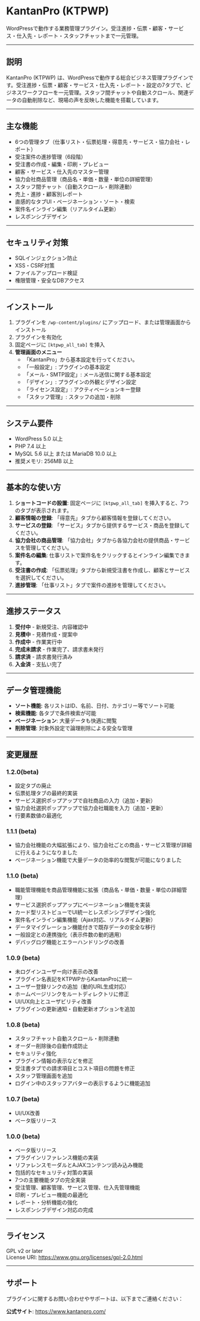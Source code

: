 # KantanPro (KTPWP)

WordPressで動作する業務管理プラグイン。受注進捗・伝票・顧客・サービス・仕入先・レポート・スタッフチャットまで一元管理。

---

## 説明
KantanPro (KTPWP) は、WordPressで動作する総合ビジネス管理プラグインです。受注進捗・伝票・顧客・サービス・仕入先・レポート・設定の7タブで、ビジネスワークフローを一元管理。スタッフ間チャットや自動スクロール、関連データの自動削除など、現場の声を反映した機能を搭載しています。

---

## 主な機能
- 6つの管理タブ（仕事リスト・伝票処理・得意先・サービス・協力会社・レポート）
- 受注案件の進捗管理（6段階）
- 受注書の作成・編集・印刷・プレビュー
- 顧客・サービス・仕入先のマスター管理
- 協力会社商品管理（商品名・単価・数量・単位の詳細管理）
- スタッフ間チャット（自動スクロール・削除連動）
- 売上・進捗・顧客別レポート
- 直感的なタブUI・ページネーション・ソート・検索
- 案件名インライン編集（リアルタイム更新）
- レスポンシブデザイン

---

## セキュリティ対策
- SQLインジェクション防止
- XSS・CSRF対策
- ファイルアップロード検証
- 権限管理・安全なDBアクセス

---

## インストール
1. プラグインを `/wp-content/plugins/` にアップロード、または管理画面からインストール
2. プラグインを有効化
3. 固定ページに `[ktpwp_all_tab]` を挿入
4. **管理画面のメニュー**
   - 「KantanPro」から基本設定を行ってください。
   - 「一般設定」: プラグインの基本設定
   - 「メール・SMTP設定」: メール送信に関する基本設定
   - 「デザイン」: プラグインの外観とデザイン設定
   - 「ライセンス設定」: アクティベーションキー登録
   - 「スタッフ管理」: スタッフの追加・削除

---

## システム要件
- WordPress 5.0 以上
- PHP 7.4 以上
- MySQL 5.6 以上 または MariaDB 10.0 以上
- 推奨メモリ: 256MB 以上

---

## 基本的な使い方
1. **ショートコードの設置**: 固定ページに `[ktpwp_all_tab]` を挿入すると、7つのタブが表示されます。
2. **顧客情報の登録**: 「得意先」タブから顧客情報を登録してください。
3. **サービスの登録**: 「サービス」タブから提供するサービス・商品を登録してください。
4. **協力会社の商品管理**: 「協力会社」タブから各協力会社の提供商品・サービスを管理してください。
5. **案件名の編集**: 仕事リストで案件名をクリックするとインライン編集できます。
6. **受注書の作成**: 「伝票処理」タブから新規受注書を作成し、顧客とサービスを選択してください。
7. **進捗管理**: 「仕事リスト」タブで案件の進捗を管理してください。

---

## 進捗ステータス
1. **受付中** - 新規受注、内容確認中
2. **見積中** - 見積作成・提案中
3. **作成中** - 作業実行中
4. **完成未請求** - 作業完了、請求書未発行
5. **請求済** - 請求書発行済み
6. **入金済** - 支払い完了

---

## データ管理機能
- **ソート機能**: 各リストはID、名前、日付、カテゴリー等でソート可能
- **検索機能**: 各タブで条件検索が可能
- **ページネーション**: 大量データも快適に閲覧
- **削除管理**: 対象外設定で論理削除による安全な管理

---

## 変更履歴

### 1.2.0(beta)
- 設定タブの廃止
- 伝票処理タブの最終的実装
- サービス選択ポップアップで自社商品の入力（追加・更新）
- 協力会社選択ポップアップで協力会社職能を入力（追加・更新）
- 行要素数値の最適化

### 1.1.1 (beta)
- 協力会社機能の大幅拡張により、協力会社ごとの商品・サービス管理が詳細に行えるようになりました
- ページネーション機能で大量データの効率的な閲覧が可能になりました

### 1.1.0 (beta)
- 職能管理機能を商品管理機能に拡張（商品名・単価・数量・単位の詳細管理）
- サービス選択ポップアップにページネーション機能を実装
- カード型リストビューでUI統一とレスポンシブデザイン強化
- 案件名インライン編集機能（Ajax対応、リアルタイム更新）
- データマイグレーション機能付きで既存データの安全な移行
- 一般設定との連携強化（表示件数の動的適用）
- デバッグログ機能とエラーハンドリングの改善

### 1.0.9 (beta)
- 未ログインユーザー向け表示の改善
- プラグイン名表記をKTPWPからKantanProに統一
- ユーザー登録リンクの追加（動的URL生成対応）
- ホームページリンクをルートディレクトリに修正
- UI/UX向上とユーザビリティ改善
- プラグインの更新通知・自動更新オプションを追加

### 1.0.8 (beta)
- スタッフチャット自動スクロール・削除連動
- オーダー削除後の自動作成防止
- セキュリティ強化
- プラグイン情報の表示などを修正
- 受注書タブでの請求項目とコスト項目の問題を修正
- スタッフ管理画面を追加
- ログイン中のスタッフアバターの表示するように機能追加

### 1.0.7 (beta)
- UI/UX改善
- ベータ版リリース

### 1.0.0 (beta)
- ベータ版リリース
- プラグインリファレンス機能の実装
- リファレンスモーダルとAJAXコンテンツ読み込み機能
- 包括的なセキュリティ対策の実装
- 7つの主要機能タブの完全実装
- 受注管理、顧客管理、サービス管理、仕入先管理機能
- 印刷・プレビュー機能の最適化
- レポート・分析機能の強化
- レスポンシブデザイン対応の完成

---

## ライセンス
GPL v2 or later  
License URI: https://www.gnu.org/licenses/gpl-2.0.html

---

## サポート

プラグインに関するお問い合わせやサポートは、以下までご連絡ください：

**公式サイト**: https://www.kantanpro.com/
